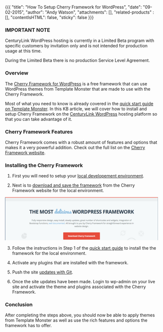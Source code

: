 {{{
  "title": "How To Setup Cherry Framework for WordPress",
  "date": "09-02-2015",
  "author": "Andy Watson",
  "attachments": [],
  "related-products" : [],
  "contentIsHTML": false,
  "sticky": false
}}}

### IMPORTANT NOTE

CenturyLink WordPress hosting is currently in a Limited Beta program with specific customers by invitation only and is not intended for production usage at this time.

During the Limited Beta there is no production Service Level Agreement.

### Overview
The [Cherry Framework for WordPress](http://www.cherryframework.com/) is a free framework that can use WordPress themes from Template Monster that are made to use with the Cherry Framework. 

Most of what you need to know is already covered in the [quick start guide on Template Monster](http://www.templatemonster.com/help/quick-start-guide/wordpress-themes/master/index_en.html#introduction).  In this KB article, we will cover how to install and setup Cherry Framework on the [CenturyLink WordPress](https://www.ctl.io/wordpress) hosting platform so that you can take advantage of it.


### Cherry Framework Features
Cherry Framework comes with a robust amount of features and options that makes it a very powerful addition. Check out the full list on the [Cherry Framework website](http://www.cherryframework.com/features/).


### Installing the Cherry Framework

1. First you will need to setup your [local developement environment](https://www.ctl.io/knowledge-base/wordpress/wordpress-local-development/).

2. Next is to [download and save the framework](http://www.cherryframework.com/) from the Cherry Framework website for the local environment.

  ![Cherry Framework Download](../images/wp_cherry_framework/cherry_download.png) 

3. Follow the instructions in Step 1 of the [quick start guide](http://www.templatemonster.com/help/quick-start-guide/wordpress-themes/master/index_en.html#cherryframework_installation) to install the the framework for the local environment.

4. Activate any plugins that are installed with the framework.

5. Push the site [updates with Git](https://www.ctl.io/knowledge-base/wordpress/wordpress-site-updates-with-git/).

6. Once the site updates have been made. Login to wp-admin on your live site and activate the theme and plugins associated with the Cherry Framework.

### Conclusion
After completing the steps above, you should now be able to apply themes from Template Monster as well as use the rich features and options the framework has to offer.